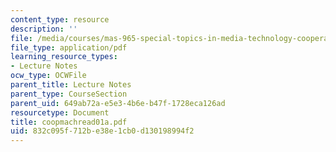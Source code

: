 ```yaml
---
content_type: resource
description: ''
file: /media/courses/mas-965-special-topics-in-media-technology-cooperative-machines-fall-2003/832c095f712be38e1cb0d130198994f2_coopmachread01a.pdf
file_type: application/pdf
learning_resource_types:
- Lecture Notes
ocw_type: OCWFile
parent_title: Lecture Notes
parent_type: CourseSection
parent_uid: 649ab72a-e5e3-4b6e-b47f-1728eca126ad
resourcetype: Document
title: coopmachread01a.pdf
uid: 832c095f-712b-e38e-1cb0-d130198994f2
---
```

